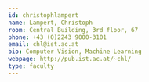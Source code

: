 ```yaml
---
id: christophlampert
name: Lampert, Christoph 
room: Central Building, 3rd floor, 67
phone: +43 (0)2243 9000-3101
email: chl@ist.ac.at
bio: Computer Vision, Machine Learning
webpage: http://pub.ist.ac.at/~chl/
type: faculty
---
```


